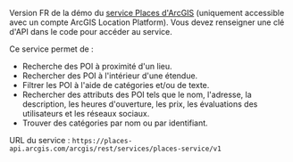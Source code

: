 Version FR de la démo du [service Places d'ArcGIS](https://developers.arcgis.com/rest/places/) (uniquement accessible avec un compte ArcGIS Location Platform). Vous devez renseigner une clé d'API dans le code pour accéder au service.

Ce service permet de :
- Recherche des POI à proximité d'un lieu.
- Rechercher des POI à l'intérieur d'une étendue.
- Filtrer les POI à l'aide de catégories et/ou de texte.
- Rechercher des attributs des POI tels que le nom, l'adresse, la description, les heures d'ouverture, les prix, les évaluations des utilisateurs et les réseaux sociaux.
- Trouver des catégories par nom ou par identifiant.

URL du service : `https://places-api.arcgis.com/arcgis/rest/services/places-service/v1`
